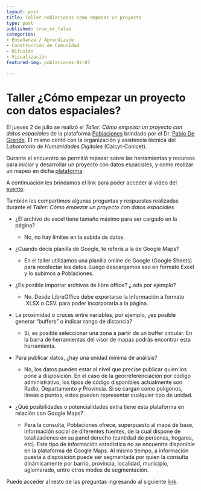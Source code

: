 ```yaml
---
layout: post
title: Taller Poblaciones Como empezar un proyecto
type: post
published: true_or_false
categories:
- Enseñanza / Aprendizaje
- Construcción de Comunidad
- Difusión
- Visualización
featured-img: poblaciones-02-07

---
```


# Taller ¿Cómo empezar un proyecto con datos espaciales?

El jueves 2 de julio se realizó el *Taller: Cómo empezar un proyecto con datos espaciales* de la plataforma <a href="https://poblaciones.org/" target="_blank">Poblaciones</a> brindado por el 
Dr. <a href= "https://www.aacademica.org/pablo.de.grande" target="_blank">Pablo De Grande</a>. El mismo contó con la organización y asistencia técnica del *Laboratorio de Humanidades Digitales* (Caicyt-Conicet). 

Durante el encuentro se permitió repasar sobre las herramientas y recursos para iniciar y desarrollar un proyecto con datos espaciales, y como realizar un mapeo en dicha <a href="https://poblaciones.org/" target="_blank">plataforma</a>.

A continuación les brindamos el link para poder acceder al video del <a href="https://youtu.be/ToxcKwII2xg" target="_blank">evento</a>.

También les compartimos algunas preguntas y respuestas realizadas durante el *Taller: Cómo empezar un proyecto con datos espaciales*

- ¿El archivo de excel tiene tamaño máximo para ser cargado en la página?
    * No, no hay límites en la subida de datos.

- ¿Cuando decis planilla de Google, te referís a la de Google Maps?
    * En el taller utilizamos una planilla online de Google (Google Sheets) para recolectar los datos. Luego descargamos eso en formato Excel y lo subimos a Poblaciones.
    
- ¿Es posible importar archivos de libre office? ¿.ods por ejemplo?
  	* No. Desde LibreOffice debe exportarse la información a formato .XLSX o CSV. para poder incorporarla a la página.

- La proximidad o cruces entre variables, por ejemplo, ¿es posible generar “buffers” o indicar rango de distancia?
    * Sí, es posible seleccionar una zona a partir de un buffer circular. En la barra de herramientas del visor de mapas podrás encontrar esta herramienta.
    
- Para publicar datos, ¿hay una unidad mínima de análisis?
    * No, los datos pueden estar al nivel que precise publicar quien los pone a disposición. En el caso de la georreferenciación por código administrativo, los tipos de código disponibles actualmente son Radio, Departamento y Provincia. Si se cargan como polígonos, líneas o puntos, estos pueden representar cualquier tipo de unidad.

- ¿Qué posibilidades o potencialidades extra tiene esta plataforma en relación con Google Maps?
    * Para la consulta, Poblaciones ofrece, superpuesto al mapa de base, información social de diferentes fuentes, de la cual dispone de totalizaciones en su panel derecho (cantidad de personas, hogares, etc).
    Este tipo de información estadística no se encuentra disponible en la plataforma de Google Maps. Al mismo tiempo, a información puesta a disposición puede ser segmentada por quien la consulta dinámicamente por barrio, provincia, localidad, municipio, aglomerado, entre otros modos de segmentación.

Puede acceder al resto de las preguntas ingresando al siguiente <a href="https://poblaciones.org/2020/07/13/taller-como-empezar-un-proyecto-con-datos-espaciales/" target="_blank">link</a>.

